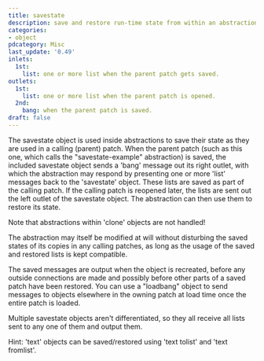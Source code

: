 ```yaml
---
title: savestate
description: save and restore run-time state from within an abstraction
categories:
- object
pdcategory: Misc
last_update: '0.49'
inlets:
  1st:
    list: one or more list when the parent patch gets saved.
outlets:
  1st:
    list: one or more list when the parent patch is opened.
  2nd:
    bang: when the parent patch is saved.
draft: false
---
```

The savestate object is used inside abstractions to save their state as they are used in a calling (parent) patch. When the parent patch (such as this one, which calls the "savestate-example" abstraction) is saved, the included savestate object sends a 'bang' message out its right outlet, with which the abstraction may respond by presenting one or more 'list' messages back to the 'savestate' object. These lists are saved as part of the calling patch. If the calling patch is reopened later, the lists are sent out the left outlet of the savestate object. The abstraction can then use them to restore its state.

Note that abstractions within 'clone' objects are not handled!

The abstraction may itself be modified at will without disturbing the saved states of its copies in any calling patches, as long as the usage of the saved and restored lists is kept compatible.

The saved messages are output when the object is recreated, before any outside connections are made and possibly before other parts of a saved patch have been restored. You can use a "loadbang" object to send messages to objects elsewhere in the owning patch at load time once the entire patch is loaded.

Multiple savestate objects aren't differentiated, so they all receive all lists sent to any one of them and output them.

Hint: 'text' objects can be saved/restored using 'text tolist' and 'text fromlist'.
